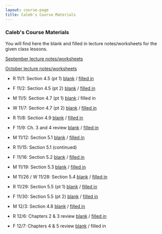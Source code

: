 ```yaml
---
layout: course-page
title: Caleb's Course Materials
---
```


### Caleb's Course Materials

You will find here the blank and filled in lecture notes/worksheets for the given class lessons.


[September lecture notes/worksheets](cmf02s)

[October lecture notes/worksheets](cmf02o)

* R 11/1: Section 4.5 (pt 1) [blank](assets/caleb/ch4/4-5-part1_blank.pdf)  /  [filled in](assets/caleb/ch4/4-5-part1_comp.pdf)
* F 11/2: Section 4.5 (pt 2) [blank](assets/caleb/ch4/4-5-part2_blank.pdf)  /  [filled in](assets/caleb/ch4/4-5-part2_comp.pdf)

* M 11/5: Section 4.7 (pt 1) [blank](assets/caleb/ch4/4-7-part1_blank.pdf)  /  filled in
* W 11/7: Section 4.7 (pt 2) [blank](assets/caleb/ch4/4-7-part2_blank.pdf)  /  [filled in](assets/caleb/ch4/4-7-part2_comp.pdf)
* R 11/8: Section 4.9 [blank](assets/caleb/ch4/4-9_blank.pdf)  /  [filled in](assets/caleb/ch4/4-9_comp.pdf)
* F 11/9: Ch. 3 and 4 review [blank](assets/caleb/ch4/Ch_3-4_Review_blank.pdf)  /  [filled in](assets/caleb/ch4/Ch_3-4_Review_comp.pdf)

* M 11/12: Section 5.1 [blank](assets/caleb/ch5/5-1_blank.pdf)  /  [filled in](assets/caleb/ch5/5-1_comp.pdf)
* R 11/15: Section 5.1 (continued)
* F 11/16: Section 5.2 [blank](assets/caleb/ch5/5-2_blank.pdf)  /  [filled in](assets/caleb/ch5/5-2_comp.pdf)

* M 11/19: Section 5.3 [blank](assets/caleb/ch5/5-3_blank.pdf)  /  [filled in](assets/caleb/ch5/5-3_comp.pdf)

* M 11/26 / W 11/28: Section 5.4 [blank](assets/caleb/ch5/5-4_blank.pdf)  /  [filled in](assets/caleb/ch5/5-4_comp.pdf)
* R 11/29: Section 5.5 (pt 1) [blank](assets/caleb/ch5/5-5-part1_blank.pdf)  /  [filled in](assets/caleb/ch5/5-5-part1_comp.pdf)
* F 11/30: Section 5.5 (pt 2) [blank](assets/caleb/ch5/5-5-part2_blank.pdf)  /  [filled in](assets/caleb/ch5/5-5-part2_comp.pdf)

* M 12/3: Section 4.8 [blank](assets/caleb/ch4/4-8_blank.pdf)  /  [filled in](assets/caleb/ch4/4-8_comp.pdf)
* R 12/6: Chapters 2 & 3 review [blank](assets/caleb/review/Chapter-2-3.pdf)  /  [filled in](assets/caleb/review/Chapter-2-3_comp.pdf)
* F 12/7: Chapters 4 & 5 review [blank](assets/calbe/review/Chapter-4-5.pdf)  /  filled in
